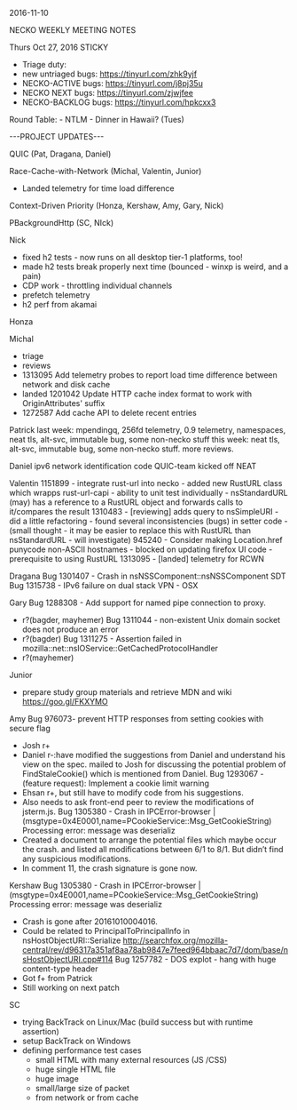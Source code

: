 2016-11-10

NECKO WEEKLY MEETING NOTES

Thurs Oct  27, 2016
STICKY
- Triage duty: 
-  new untriaged bugs: https://tinyurl.com/zhk9yjf
- NECKO-ACTIVE bugs: https://tinyurl.com/j8pj35u
- NECKO NEXT bugs: https://tinyurl.com/zjwjfee
- NECKO-BACKLOG bugs:  https://tinyurl.com/hpkcxx3

Round Table:
     - NTLM
    - Dinner in Hawaii? (Tues)


---PROJECT UPDATES---

QUIC  (Pat, Dragana, Daniel)


Race-Cache-with-Network (Michal, Valentin, Junior)
- Landed telemetry for time load difference

Context-Driven Priority  (Honza, Kershaw, Amy, Gary, Nick)

PBackgroundHttp (SC, NIck)


Nick
- fixed h2 tests - now runs on all desktop tier-1 platforms, too!
- made h2 tests break properly next time (bounced - winxp is weird, and a pain)
- CDP work - throttling individual channels
- prefetch telemetry
- h2 perf from akamai

Honza

Michal
 - triage
 - reviews
 - 1313095 Add telemetry probes to report load time difference between network and disk cache
 - landed 1201042 Update HTTP cache index format to work with OriginAttributes' suffix
 - 1272587 Add cache API to delete recent entries

Patrick
  last week: mpendingq, 256fd telemetry, 0.9 telemetry, namespaces, neat tls, alt-svc, immutable bug, some non-necko stuff
  this week: neat tls, alt-svc, immutable bug, some non-necko stuff. more reviews.

Daniel
  ipv6 network identification code
  QUIC-team kicked off
   NEAT

Valentin
1151899 - integrate rust-url into necko
        - added new RustURL class which wrapps rust-url-capi
        - ability to unit test individually
        - nsStandardURL (may) has a reference to a RustURL object and forwards calls to it/compares the result
1310483 - [reviewing] adds query to nsSimpleURI
        - did a little refactoring
        - found several inconsistencies (bugs) in setter code
        - (small thought - it may be easier to replace this with RustURL than nsStandardURL - will investigate)
945240 - Consider making Location.href punycode non-ASCII hostnames
        - blocked on updating firefox UI code
        - prerequisite to using RustURL
1313095 - [landed] telemetry for RCWN

Dragana
Bug 1301407 -       Crash in nsNSSComponent::nsNSSComponent
SDT
Bug 1315738 -       IPv6 failure on dual stack VPN - OSX

Gary
Bug 1288308 - Add support for named pipe connection to proxy.
- r?(bagder, mayhemer)
Bug 1311044 - non-existent Unix domain socket does not produce an error
- r?(bagder)
Bug 1311275 - Assertion failed in mozilla::net::nsIOService::GetCachedProtocolHandler
- r?(mayhemer)

Junior
- prepare study group materials and retrieve MDN and wiki
https://goo.gl/FKXYMO


Amy
Bug 976073- prevent HTTP responses from setting cookies with secure flag
  - Josh r+
  - Daniel r-:have modified the suggestions from Daniel and understand his view on the spec.
                   mailed to Josh for discussing the potential problem of FindStaleCookie() which is mentioned from Daniel.
Bug 1293067 - (feature request): Implement a cookie limit warning
  - Ehsan r+, but still have to modify code from his suggestions.
  - Also needs to ask front-end peer to review the modifications of  jsterm.js.
Bug 1305380 -       Crash in IPCError-browser | (msgtype=0x4E0001,name=PCookieService::Msg_GetCookieString) Processing error: message was deserializ
 - Created a  document to arrange the potential files which maybe occur the crash. and listed all modifications between 6/1 to 8/1.
    But didn’t find any suspicious modifications.
 - In comment 11, the crash signature is gone now.

Kershaw
Bug 1305380 -       Crash in IPCError-browser | (msgtype=0x4E0001,name=PCookieService::Msg_GetCookieString) Processing error: message was deserializ
 - Crash is gone after 20161010004016.
 - Could be related to PrincipalToPrincipalInfo in nsHostObjectURI::Serialize
    http://searchfox.org/mozilla-central/rev/d96317a351af8aa78ab9847e7feed964bbaac7d7/dom/base/nsHostObjectURI.cpp#114
Bug 1257782 -       DOS explot - hang with huge content-type header
 - Got f+ from Patrick
 - Still working on next patch

SC
- trying BackTrack on Linux/Mac (build success but with runtime assertion)
- setup BackTrack on Windows
- defining performance test cases
  - small HTML with many external resources (JS /CSS)
  - huge single HTML file
  - huge image
  - small/large size of packet
  - from network or from cache
